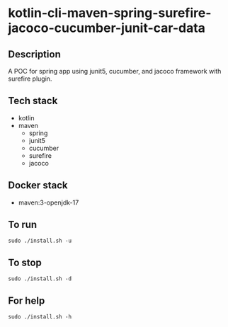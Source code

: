 # kotlin-cli-maven-spring-surefire-jacoco-cucumber-junit-car-data

## Description
A POC for spring app using junit5, cucumber,
and jacoco framework with surefire plugin.

## Tech stack
- kotlin
- maven
  - spring
  - junit5
  - cucumber
  - surefire
  - jacoco

## Docker stack
- maven:3-openjdk-17

## To run
`sudo ./install.sh -u`

## To stop
`sudo ./install.sh -d`

## For help
`sudo ./install.sh -h`
